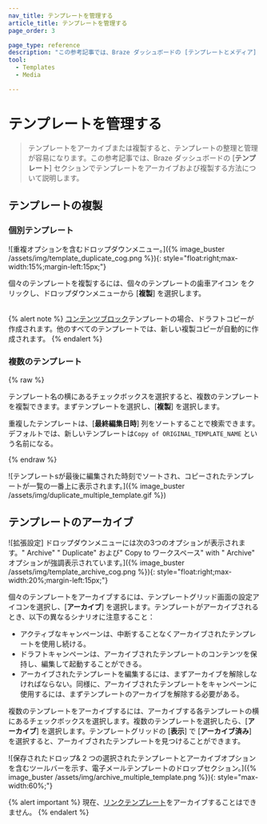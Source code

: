 ```yaml
---
nav_title: テンプレートを管理する
article_title: テンプレートを管理する
page_order: 3

page_type: reference
description: "この参考記事では、Braze ダッシュボードの [テンプレートとメディア] セクションでテンプレートを複製してアーカイブする方法について説明します。"
tool:
  - Templates
  - Media

---
```


# テンプレートを管理する

> テンプレートをアーカイブまたは複製すると、テンプレートの整理と管理が容易になります。この参考記事では、Braze ダッシュボードの [**テンプレート**] セクションでテンプレートをアーカイブおよび複製する方法について説明します。

## テンプレートの複製

### 個別テンプレート

\![重複オプションを含むドロップダウンメニュー。]({% image_buster /assets/img/template_duplicate_cog.png %}){: style="float:right;max-width:15%;margin-left:15px;"}

個々のテンプレートを複製するには、個々のテンプレートの歯車アイコン <i class="fas fa-cog"></i> をクリックし、ドロップダウンメニューから [**複製**] を選択します。
<br><br>

{% alert note %}
[コンテンツブロック]({{site.baseurl}}/user_guide/engagement_tools/templates_and_media/content_blocks/)テンプレートの場合、ドラフトコピーが作成されます。他のすべてのテンプレートでは、新しい複製コピーが自動的に作成されます。
{% endalert %}

### 複数のテンプレート

{% raw %}

テンプレート名の横にあるチェックボックスを選択すると、複数のテンプレートを複製できます。まずテンプレートを選択し、[**複製**] を選択します。

重複したテンプレートは、[**最終編集日時**] 列をソートすることで検索できます。デフォルトでは、新しいテンプレートは`Copy of ORIGINAL_TEMPLATE_NAME` という名前になる。

{% endraw %}

\![テンプレートsが最後に編集された時刻でソートされ、コピーされたテンプレートが一覧の一番上に表示されます。]({% image_buster /assets/img/duplicate_multiple_template.gif %})

## テンプレートのアーカイブ

\![拡張設定] ドロップダウンメニューには次の3つのオプションが表示されます。" Archive" " Duplicate" および" Copy to ワークスペース" with " Archive" オプションが強調表示されています。]({% image_buster /assets/img/template_archive_cog.png %}){: style="float:right;max-width:20%;margin-left:15px;"}

個々のテンプレートをアーカイブするには、テンプレートグリッド画面の設定アイコンを選択し、[**アーカイブ**] を選択します。テンプレートがアーカイブされるとき、以下の異なるシナリオに注意すること：

- アクティブなキャンペーンは、中断することなくアーカイブされたテンプレートを使用し続ける。
- ドラフトキャンペーンは、アーカイブされたテンプレートのコンテンツを保持し、編集して起動することができる。
- アーカイブされたテンプレートを編集するには、まずアーカイブを解除しなければならない。同様に、アーカイブされたテンプレートをキャンペーンに使用するには、まずテンプレートのアーカイブを解除する必要がある。

複数のテンプレートをアーカイブするには、アーカイブする各テンプレートの横にあるチェックボックスを選択します。複数のテンプレートを選択したら、[**アーカイブ**] を選択します。テンプレートグリッドの [**表示**] で [**アーカイブ済み**] を選択すると、アーカイブされたテンプレートを見つけることができます。

\![保存されたドロップ& 2 つの選択されたテンプレートとアーカイブオプションを含むツールバーを示す、電子メールテンプレートのドロップセクション。]({% image_buster /assets/img/archive_multiple_template.png %}){: style="max-width:60%;"}

{% alert important %}
現在、[リンクテンプレート]({{site.baseurl}}/user_guide/message_building_by_channel/email/link_templates/#link-templates)をアーカイブすることはできません。
{% endalert %}

